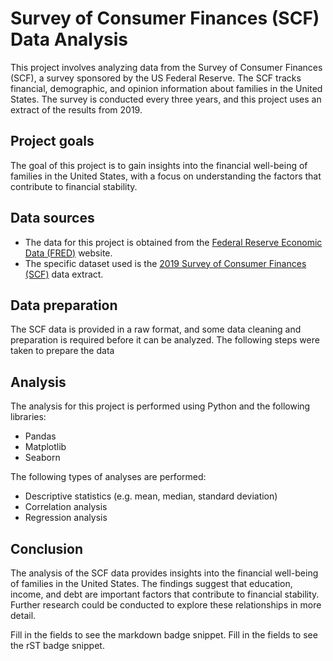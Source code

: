 # Survey of Consumer Finances (SCF) Data Analysis

This project involves analyzing data from the Survey of Consumer Finances (SCF), a survey sponsored by the US Federal Reserve. The SCF tracks financial, demographic, and opinion information about families in the United States. The survey is conducted every three years, and this project uses an extract of the results from 2019.

## Project goals

The goal of this project is to gain insights into the financial well-being of families in the United States, with a focus on understanding the factors that contribute to financial stability.

## Data sources

- The data for this project is obtained from the [Federal Reserve Economic Data (FRED)](https://fred.stlouisfed.org/) website.
- The specific dataset used is the [2019 Survey of Consumer Finances (SCF)](https://fred.stlouisfed.org/series/SCF2019) data extract.

## Data preparation

The SCF data is provided in a raw format, and some data cleaning and preparation is required before it can be analyzed. The following steps were taken to prepare the data

## Analysis

The analysis for this project is performed using Python and the following libraries:

- Pandas
- Matplotlib
- Seaborn

The following types of analyses are performed:

- Descriptive statistics (e.g. mean, median, standard deviation)
- Correlation analysis
- Regression analysis


## Conclusion

The analysis of the SCF data provides insights into the financial well-being of families in the United States. The findings suggest that education, income, and debt are important factors that contribute to financial stability. Further research could be conducted to explore these relationships in more detail.

Fill in the fields to see the markdown badge snippet.
Fill in the fields to see the rST badge snippet.
